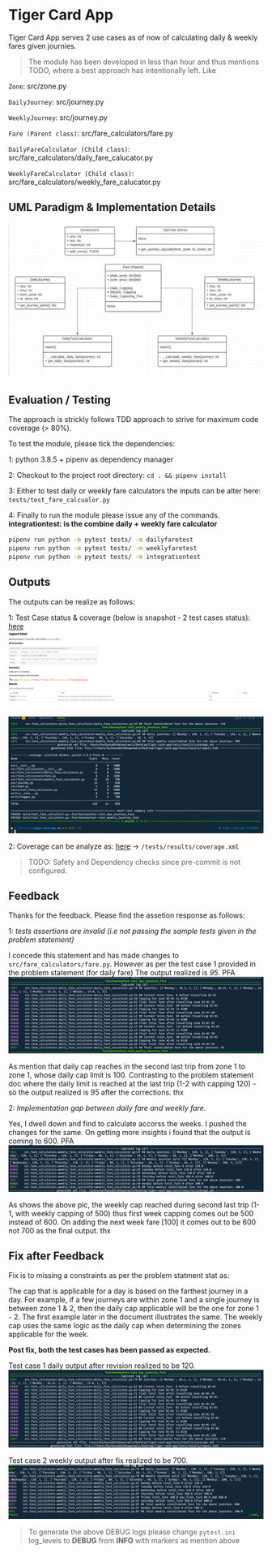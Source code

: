 # Tiger Card App

Tiger Card App serves 2 use cases as of now of calculating daily & weekly fares given journies.

> The module has been developed in less than hour and thus mentions TODO, where a best approach has intentionally left. Like

`Zone`: src/zone.py

`DailyJourney`: src/journey.py

`WeeklyJourney`: src/journey.py

`Fare (Parent class)`: src/fare_calculators/fare.py

`DailyFareCalculator (Child class)`: src/fare_calculators/daily_fare_calucator.py

`WeeklyFareCalculator (Child class)`: src/fare_calculators/weekly_fare_calucator.py

## UML Paradigm & Implementation Details

![details](./implementation_details.png)

## Evaluation / Testing

The approach is strickly follows TDD approach to strive for maximum code coverage (> 80%).

To test the module, please tick the dependencies:

1: python 3.8.5 + pipenv as dependency manager

2: Checkout to the project root directory:
`cd . && pipenv install`

3: Either to test daily or weekly fare calculators the inputs can be alter here: `tests/test_fare_calcualor.py`

4: Finally to run the module please issue any of the commands.
<br>**integrationtest: is the combine daily + weekly fare calculator**

```bash
pipenv run python -m pytest tests/ -m dailyfaretest
pipenv run python -m pytest tests/ -m weeklyfaretest
pipenv run python -m pytest tests/ -m integrationtest
```

## Outputs

The outputs can be realize as follows:

1: Test Case status & coverage (below is snapshot - 2 test cases status): [here](./tests/results/report.html)
![tests_results](./tests/results/assets/images/result.png)

![tests_results 2](./tests/results/assets/images/result_2.png)

2: Coverage can be analyze as: [here](./tests/results/coverage.xml) -> `/tests/results/coverage.xml`

> TODO: Safety and Dependency checks since pre-commit is not configured.

## Feedback

Thanks for the feedback. Please find the assetion response as follows:

1: _tests assertions are invalid (i.e not passing the sample tests given in the problem statement)_

I concede this statement and has made changes to `src/fare_calculators/fare.py`.
However as per the test case 1 provided in the problem statement (for daily fare) The output realized is _95_. PFA
![tests_results](./tests/results/assets/images/use_case1_daily.png)

As mention that daily cap reaches in the second last trip from zone 1 to zone 1, whose daily cap limit is 100. Contrasting to the problem statement doc where the daily limit is reached at the last trip (1-2 with capping 120) - so the output realized is 95 after the corrections. thx

2: _Implementation gap between daily fare and weekly fare._

Yes, I dwell down and find to calculate accorss the weeks. I pushed the changes for the same. On getting more insights i found that the output is coming to 600. PFA
![tests_results](./tests/results/assets/images/use_case2_weekly.png)

As shows the above pic, the weekly cap reached during second last trip (1-1, with weekly capping of 500) thus first week capping comes out be 500 instead of 600. On adding the next week fare [100] it comes out to be 600 not 700 as the final output. thx

## Fix after Feedback

Fix is to missing a constraints as per the problem statment stat as:
<p></p>The cap that is applicable for a day is based on the farthest journey in a day. For example, if a
few journeys are within zone 1 and a single journey is between zone 1 & 2, then the daily cap
applicable will be the one for zone 1 - 2. The first example later in the document illustrates the
same. The weekly cap uses the same logic as the daily cap when determining the zones
applicable for the week.</p>

**Post fix, both the test cases has been passed as expected.**

Test case 1 daily output after revision realized to be 120.
![test_case1](./tests/results/assets/images/fix2_usecase1.png)

Test case 2 weekly output after fix realized to be 700.
![test_case2](./tests/results/assets/images/fix2_usecase2.png)

> To generate the above DEBUG logs please change `pytest.ini` log_levels to **DEBUG** from **INFO** with markers as mention above
